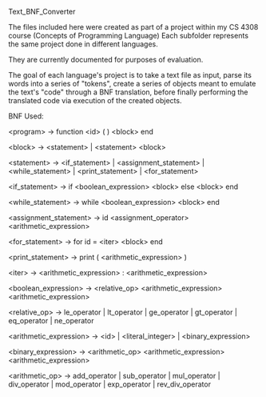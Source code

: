 Text_BNF_Converter

The files included here were created as part of a project within my CS 4308 course (Concepts of Programming Language)
Each subfolder represents the same project done in different languages.

They are currently documented for purposes of evaluation.

The goal of each language's project is to take a text file as input, parse its words into a series of "tokens", 
create a series of objects meant to emulate the text's "code" through a BNF translation, before finally performing
the translated code via execution of the created objects.

BNF Used:

\<program> -> function \<id> ( ) \<block> end

\<block> -> \<statement> | \<statement> \<block>

  \<statement> -> \<if_statement> | \<assignment_statement> | \<while_statement> | \<print_statement> | \<for_statement>
  
  \<if_statement> -> if \<boolean_expression> \<block> else \<block> end
    
  \<while_statement> -> while \<boolean_expression> \<block> end
    
  \<assignment_statement> -> id \<assignment_operator> \<arithmetic_expression>
    
  \<for_statement> -> for id = \<iter> \<block> end
    
  \<print_statement> -> print ( \<arithmetic_expression> )
    
  \<iter> -> \<arithmetic_expression> : \<arithmetic_expression>
  
  \<boolean_expression> -> \<relative_op> \<arithmetic_expression> \<arithmetic_expression>
  
  \<relative_op> -> le_operator | lt_operator | ge_operator | gt_operator | eq_operator | ne_operator
  
  \<arithmetic_expression> -> \<id> | \<literal_integer> | \<binary_expression>
  
  \<binary_expression> -> \<arithmetic_op> \<arithmetic_expression> \<arithmetic_expression>
  
  \<arithmetic_op> -> add_operator | sub_operator | mul_operator | div_operator | mod_operator | exp_operator | rev_div_operator

